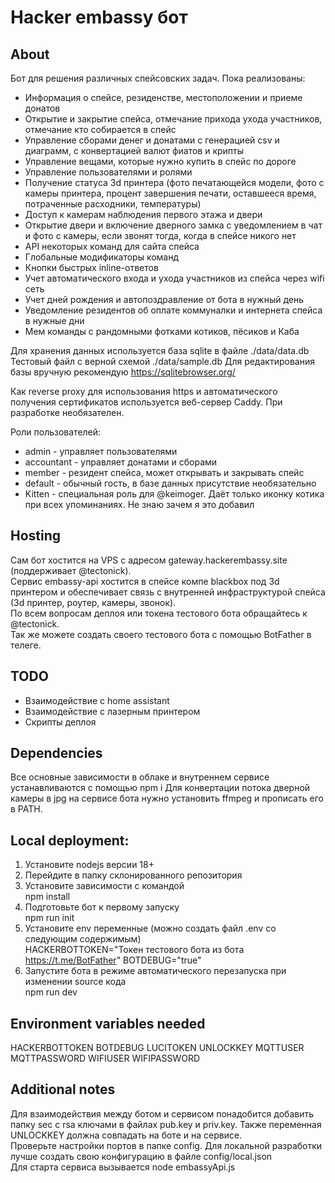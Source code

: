 # Hacker embassy бот
## About
Бот для решения различных спейсовских задач. Пока реализованы:
- Информация о спейсе, резиденстве, местоположении и приеме донатов
- Открытие и закрытие спейса, отмечание прихода ухода участников, отмечание кто собирается в спейс
- Управление сборами денег и донатами с генерацией csv и диаграмм, с конвертацией валют фиатов и крипты
- Управление вещами, которые нужно купить в спейс по дороге
- Управление пользователями и ролями
- Получение статуса 3d принтера (фото печатающейся модели, фото с камеры принтера, процент завершения печати, оставшееся время, потраченные расходники, температуры)
- Доступ к камерам наблюдения первого этажа и двери
- Открытие двери и включение дверного замка с уведомлением в чат и фото с камеры, если звонят тогда, когда в спейсе никого нет
- API некоторых команд для сайта спейса
- Глобальные модификаторы команд
- Кнопки быстрых inline-ответов
- Учет автоматического входа и ухода участников из спейса через wifi сеть
- Учет дней рождения и автопоздравление от бота в нужный день
- Уведомление резидентов об оплате коммуналки и интернета спейса в нужные дни
- Мем команды с рандомными фотками котиков, пёсиков и Каба

Для хранения данных используется база sqlite в файле ./data/data.db
Тестовый файл с верной схемой ./data/sample.db
Для редактирования базы вручную рекомендую https://sqlitebrowser.org/

Как reverse proxy для использования https и автоматического получения сертификатов используется веб-сервер Caddy. При разработке необязателен.

Роли пользователей: 
- admin - управляет пользователями
- accountant - управляет донатами и сборами
- member - резидент спейса, может открывать и закрывать спейс
- default - обычный гость, в базе данных присутствие необязательно
- Kitten - специальная роль для @keimoger. Даёт только иконку котика при всех упоминаниях. Не знаю зачем я это добавил

## Hosting
Сам бот хостится на VPS с адресом gateway.hackerembassy.site (поддерживает @tectonick).   
Сервис embassy-api хостится в спейсе компе blackbox под 3d принтером и обеспечивает связь с внутренней инфраструктурой спейса (3d принтер, роутер, камеры, звонок).  
По всем вопросам деплоя или токена тестового бота обращайтесь к @tectonick.   
Так же можете создать своего тестового бота с помощью BotFather в телеге.  

## TODO
- Взаимодействие с home assistant
- Взаимодействие с лазерным принтером
- Скрипты деплоя

## Dependencies
Все основные зависимости в облаке и внутреннем сервисе устанавливаются с помощью npm i
Для конвертации потока дверной камеры в jpg на сервисе бота нужно установить ffmpeg и прописать его в PATH.

## Local deployment:
1. Установите nodejs версии 18+
2. Перейдите в папку склонированного репозитория
3. Установите зависимости с командой  
        npm install
4. Подготовьте бот к первому запуску  
        npm run init
5. Установите env переменные (можно создать файл .env со следующим содержимым)  
        HACKERBOTTOKEN="Токен тестового бота из бота https://t.me/BotFather"
        BOTDEBUG="true"
6. Запустите бота в режиме автоматического перезапуска при изменении source кода  
        npm run dev

## Environment variables needed
HACKERBOTTOKEN
BOTDEBUG
LUCITOKEN
UNLOCKKEY
MQTTUSER
MQTTPASSWORD
WIFIUSER
WIFIPASSWORD

## Additional notes
Для взаимодействия между ботом и сервисом понадобится добавить папку sec с rsa ключами в файлах pub.key и priv.key. 
Также переменная UNLOCKKEY должна совпадать на боте и на сервисе.  
Проверьте настройки портов в папке config. Для локальной разработки лучше создать свою конфигурацию в файле config/local.json  
Для старта сервиса вызывается node embassyApi.js  